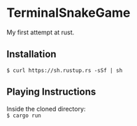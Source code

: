 # TerminalSnakeGame
My first attempt at rust.

## Installation
`$ curl https://sh.rustup.rs -sSf | sh`

## Playing Instructions
Inside the cloned directory:<br>
`$ cargo run`
